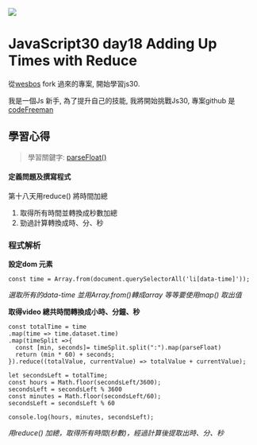 ![](https://javascript30.com/images/JS3-social-share.png)

# JavaScript30 day18 Adding Up Times with Reduce

從[wesbos](https://github.com/wesbos/JavaScript30) fork 過來的專案, 開始學習js30.

我是一個Js 新手, 為了提升自己的技能, 我將開始挑戰Js30, 專案github 是 [codeFreeman](https://github.com/codeFreeman/JavaScript30)

## 學習心得

> 學習關鍵字: [parseFloat()](https://developer.mozilla.org/en-US/docs/Web/JavaScript/Reference/Global_Objects/parseFloat)

#### 定義問題及撰寫程式

第十八天用reduce() 將時間加總
1. 取得所有時間並轉換成秒數加總
2. 勁過計算轉換成時、分、秒

### 程式解析

**設定dom 元素**

    const time = Array.from(document.querySelectorAll('li[data-time]'));

*選取所有的data-time 並用Array.from()轉成array 等等要使用map() 取出值*

**取得video 總共時間轉換成小時、分鐘、秒**

    const totalTime = time
    .map(time => time.dataset.time)
    .map(timeSplit =>{
      const [min, seconds]= timeSplit.split(":").map(parseFloat)
      return (min * 60) + seconds;
    }).reduce((totalValue, currentValue) => totalValue + currentValue);

    let secondsLeft = totalTime;
    const hours = Math.floor(secondsLeft/3600);
    secondsLeft = secondsLeft % 3600
    const minutes = Math.floor(secondsLeft/60);
    secondsLeft = secondsLeft % 60

    console.log(hours, minutes, secondsLeft);

*用reduce() 加總，取得所有時間(秒數)，經過計算後提取出時、分、秒*
